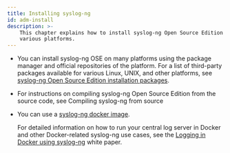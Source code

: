 ```yaml
---
title: Installing syslog-ng
id: adm-install
description: >-
    This chapter explains how to install syslog-ng Open Source Edition on
    various platforms.
---
```


- You can install syslog-ng OSE on many platforms using the package
    manager and official repositories of the platform. For a list of
    third-party packages available for various Linux, UNIX, and other
    platforms, see [syslog-ng Open Source Edition installation
    packages](https://www.syslog-ng.com/products/open-source-log-management/3rd-party-binaries.aspx).

- For instructions on compiling syslog-ng Open Source Edition from the
    source code, see Compiling syslog-ng from source

- You can use a [syslog-ng docker image](https://syslog-ng.com/blog/central-log-server-docker/).

    For detailed information on how to run your central log server in Docker and 
    other Docker-related syslog-ng use cases, see the [Logging in Docker using syslog-ng](https://pages.balabit.com/logging-in-docker-using-syslog-ng.html) white paper.
